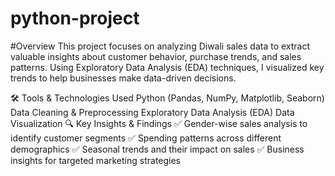 # python-project
#Overview
This project focuses on analyzing Diwali sales data to extract valuable insights about customer behavior, purchase trends, and sales patterns. Using Exploratory Data Analysis (EDA) techniques, I visualized key trends to help businesses make data-driven decisions.

🛠️ Tools & Technologies Used
Python (Pandas, NumPy, Matplotlib, Seaborn)
Data Cleaning & Preprocessing
Exploratory Data Analysis (EDA)
Data Visualization
🔍 Key Insights & Findings
✅ Gender-wise sales analysis to identify customer segments
✅ Spending patterns across different demographics
✅ Seasonal trends and their impact on sales
✅ Business insights for targeted marketing strategies
